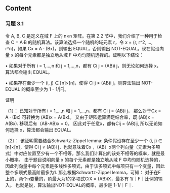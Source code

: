 
## Content

### 习题 3.1

令 A, B, C 是定义在域 F 上的 n×n 矩阵。在第 2.2 节中，我们介绍了一种用于检查 C = A·B 的随机算法。该算法选择一个随机的域元素 r，令 x = (r, r^2, ..., r^n)，如果 Cx = A · (Bx)，则输出 EQUAL，否则输出 NOT-EQUAL。现在假设向量 x 的每个元素都是独立地从域 F 中均匀随机选择的。证明以下结论：

• 如果对于所有 i = 1,...,n 和 j = 1,...,n，都有 Ci j = (AB)i j，则无论如何选择 x，算法都会输出 EQUAL。

• 如果存在至少一个 (i, j) ∈ [n]×[n]，使得 Ci j ≠ (AB)i j，则算法输出 NOT-EQUAL 的概率至少为 1 - 1/|F|。



证明

（1）： 已知对于所有 i = 1,...,n 和 j = 1,...,n，都有 Ci j = (AB)i j， 那么对于Cx = A · (Bx)  可转换为 (AB)x = A(Bx)。 又由于矩阵运算满足结合率，既 (AB)x = A(Bx). 移项后有（AB-AB)x = 0。 因此对于任意x，都有Cij = (AB)ij, 所以无论如何选择 x，算法都会输出 EQUAL。


（2）：
该证明需要结合Schwartz-Zippel lemma: 条件假设存在至少一个 (i, j) ∈ [n]×[n]，使得 Ci j ≠ (AB)i j，也就意味着Cx ，(AB）x两个列向量（元素为多项式）中对应位置至少有一个不相等。那么我们计算出的该处不相等的概率，就是最小概率。  由于题目说明向量 x 的每个元素都是独立地从域 F 中均匀随机选择的，因此列向量中每个元素是多线性多项式，由于该多项式中每项只有一个变量，因此整个多项式最高阶最多为1. 那么根据Schwartz-Zippel lemma，可知： 对于在F上的，两个n变量的，阶最大为1的多项式CiX = (AB)iX，最多有 1/｜F｜比例的输入。 也就是说，算法输出NOT-EQUAL的概率，最少是 1-1/｜F｜. 



